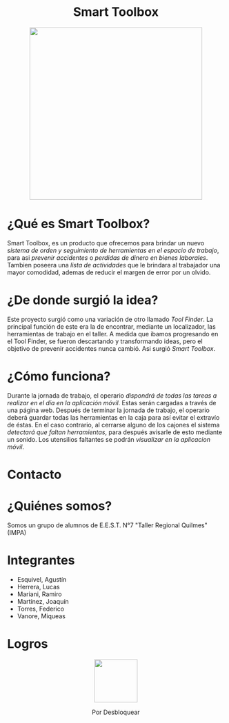 <div align="center">

# Smart Toolbox

<img src="https://user-images.githubusercontent.com/80338247/173062549-fb855482-8430-4bcf-8163-740a89915549.png" height="400" width="400" />

</div>

# ¿Qué es Smart Toolbox?

Smart Toolbox, es un producto que ofrecemos para brindar un nuevo _sistema de orden y seguimiento de herramientas en el espacio de trabajo_, para asi _prevenir accidentes_ o _perdidas de dinero en bienes laborales_. Tambien poseera una _lista de actividades_ que le brindara al trabajador una mayor comodidad, ademas de reducir el margen de error por un olvido.

# ¿De donde surgió la idea?

Este proyecto surgió como una variación de otro llamado _Tool Finder_. La principal función de este era la de encontrar, mediante un localizador, las herramientas de trabajo en el taller. A medida que ibamos progresando en el Tool Finder, se fueron descartando y transformando ideas, pero el objetivo de prevenir accidentes nunca cambió. Asi surgió _Smart Toolbox_.

# ¿Cómo funciona?

Durante la jornada de trabajo, el operario _dispondrá de todas las tareas a realizar en el día en la aplicación móvil_. Estas serán cargadas a través de una página web.
Después de terminar la jornada de trabajo, el operario deberá guardar todas las herramientas en la caja para así evitar el extravío de éstas. En el caso contrario, al cerrarse alguno de los cajones el sistema _detectará que faltan herramientas_, para después avisarle de esto mediante un sonido. Los utensilios faltantes se podrán _visualizar en la aplicacion móvil_.

# Contacto

# ¿Quiénes somos?

Somos un grupo de alumnos de E.E.S.T. N°7 "Taller Regional Quilmes" (IMPA)

# Integrantes

- Esquivel, Agustín
- Herrera, Lucas
- Mariani, Ramiro
- Martínez, Joaquín
- Torres, Federico
- Vanore, Miqueas

# Logros

<div align="center">

<img src="https://user-images.githubusercontent.com/80325042/173058773-10536f29-a62f-47c6-b096-5031df86fdc2.png" width="100"/>

Por Desbloquear

</div>
